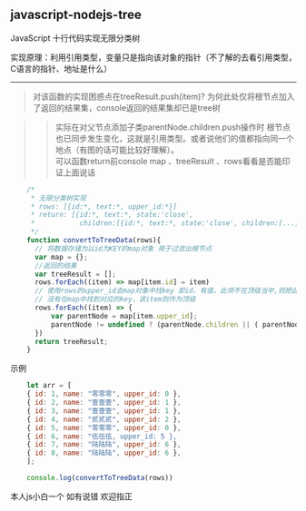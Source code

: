 ## javascript-nodejs-tree
JavaScript 十行代码实现无限分类树

实现原理：利用引用类型，变量只是指向该对象的指针（不了解的去看引用类型，C语言的指针、地址是什么）
****
> 对该函数的实现困惑点在treeResult.push(item)?
> 为何此处仅将根节点加入了返回的结果集，console返回的结果集却已是tree树

>>实际在对父节点添加子类parentNode.children.push操作时 根节点也已同步发生变化，这就是引用类型。或者说他们的值都指向同一个地点（有图的话可能比较好理解）。  
>>可以函数return前console map 、treeResult 、rows看看是否能印证上面说话

```javascript
	/*
	 * 无限分类树实现
	 * rows: [{id:*, text:*, upper_id:*}]
	 * return: [{id:*, text:*, state:'close',
	 *           children:[{id:*, text:*, state:'close', children:[...]}]}]
	 */
	function convertToTreeData(rows){ 
	  // 将数据存储为以id为KEY的map对象 用于过滤出根节点
	  var map = {};
	  //返回的结果
	  var treeResult = [];
	  rows.forEach((item) => map[item.id] = item)
	  // 使用rows的upper_id去map对象中找key 即id、有值，此项不在顶级当中,则把此项添加到对应的父级
	  // 没有在map中找到对应的key，该item则作为顶级
	  rows.forEach((item) => {
		  var parentNode = map[item.upper_id];
		  parentNode != undefined ? (parentNode.children || ( parentNode.children = [] )).push(item) : treeResult.push(item);
	  })
	  return treeResult;
	}
```

示例
```javascript
	let arr = [
	{ id: 1, name: "零零零", upper_id: 0 },
	{ id: 2, name: "壹壹壹", upper_id: 1 },
	{ id: 3, name: "壹壹壹", upper_id: 1 },
	{ id: 4, name: "贰贰贰", upper_id: 2 },
	{ id: 5, name: "零零零", upper_id: 0 },
	{ id: 6, name: "伍伍伍, upper_id: 5 },
	{ id: 7, name: "陆陆陆", upper_id: 6 },
	{ id: 8, name: "陆陆陆", upper_id: 6 },
	];

	console.log(convertToTreeData(rows))
```

本人js小白一个  如有说错  欢迎指正
